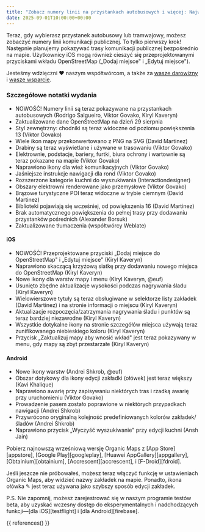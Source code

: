 ```yaml
---
title: "Zobacz numery linii na przystankach autobusowych i więcej: Najważniejsze funkcje wersji wrześniowej"
date: 2025-09-01T10:00:00+00:00
---
```


Teraz, gdy wybierasz przystanek autobusowy lub tramwajowy, możesz zobaczyć numery linii komunikacji publicznej. To tylko pierwszy krok! Następnie planujemy pokazywać trasy komunikacji publicznej bezpośrednio na mapie. Użytkownicy iOS mogą również cieszyć się przeprojektowanymi przyciskami wkładu OpenStreetMap („Dodaj miejsce" i „Edytuj miejsce").

Jesteśmy wdzięczni ❤️ naszym współtwórcom, a także za [wasze darowizny](@/donate/index.md) i [wasze wsparcie](@/contribute/index.md).

### Szczegółowe notatki wydania

- NOWOŚĆ! Numery linii są teraz pokazywane na przystankach autobusowych (Rodrigo Salgueiro, Viktor Govako, Kiryl Kaveryn)
- Zaktualizowane dane OpenStreetMap na dzień 29 sierpnia
- Styl zewnętrzny: chodniki są teraz widoczne od poziomu powiększenia 13 (Viktor Govako)
- Wiele ikon mapy przekonwertowano z PNG na SVG (David Martinez)
- Drabiny są teraz wyświetlane i używane w trasowaniu (Viktor Govako)
- Elektrownie, podstacje, bariery, furtki, biura ochrony i wartownie są teraz pokazane na mapie (Viktor Govako)
- Naprawiono ikony dla wież komunikacyjnych (Viktor Govako)
- Jaśniejsze instrukcje nawigacji dla rond (Viktor Govako)
- Rozszerzone kategorie kuchni do wyszukiwania (Interactiondesigner)
- Obszary elektrowni renderowane jako przemysłowe (Viktor Govako)
- Brązowe turystyczne POI teraz widoczne w trybie ciemnym (David Martinez)
- Biblioteki pojawiają się wcześniej, od powiększenia 16 (David Martinez)
- Brak automatycznego powiększenia do pełnej trasy przy dodawaniu przystanków pośrednich (Alexander Borsuk)
- Zaktualizowane tłumaczenia (współtwórcy Weblate)

#### iOS
- NOWOŚĆ! Przeprojektowane przyciski „Dodaj miejsce do OpenStreetMap" i „Edytuj miejsce" (Kiryl Kaveryn)
- Naprawiono skaczącą krzyżową siatkę przy dodawaniu nowego miejsca do OpenStreetMap (Kiryl Kaveryn)
- Nowe ikony dla warstw mapy i menu (Kiryl Kaveryn, @euf)
- Usunięto zbędne aktualizacje wysokości podczas nagrywania śladu (Kiryl Kaveryn)
- Wielowierszowe tytuły są teraz obsługiwane w selektorze listy zakładek (David Martinez) i na stronie informacji o miejscu (Kiryl Kaveryn)
- Aktualizacje rozpoczęcia/zatrzymania nagrywania śladu i punktów są teraz bardziej niezawodne (Kiryl Kaveryn)
- Wszystkie dotykalne ikony na stronie szczegółów miejsca używają teraz zunifikowanego niebieskiego koloru (Kiryl Kaveryn)
- Przycisk „Zaktualizuj mapy aby wnosić wkład" jest teraz pokazywany w menu, gdy mapy są zbyt przestarzałe (Kiryl Kaveryn)

#### Android
- Nowe ikony warstw (Andrei Shkrob, @euf)
- Obszar dotykowy dla ikony edycji zakładki (ołówek) jest teraz większy (Kavi Khalique)
- Naprawiono awarię przy zapisywaniu niektórych tras i rzadką awarię przy uruchomieniu (Viktor Govako)
- Prowadzenie pasem zostało poprawione w niektórych przypadkach nawigacji (Andrei Shkrob)
- Przywrócono oryginalną kolejność predefiniowanych kolorów zakładek/śladów (Andrei Shkrob)
- Naprawiono przycisk „Wyczyść wyszukiwanie" przy edycji kuchni (Ansh Jain)

Pobierz najnowszą wrześniową wersję Organic Maps z [App Store][appstore], [Google Play][googleplay], [Huawei AppGallery][appgallery], [Obtainium][obtainium], [Accrescent][accrescent], i [F-Droid][fdroid].

Jeśli jeszcze nie próbowałeś, możesz teraz włączyć funkcję w ustawieniach Organic Maps, aby widzieć nazwy zakładek na mapie. Ponadto, ikona ołówka ✎ jest teraz używana jako szybszy sposób edycji zakładek.

P.S. Nie zapomnij, możesz zarejestrować się w naszym programie testów beta, aby uzyskać wczesny dostęp do eksperymentalnych i nadchodzących funkcji—[dla iOS][testflight] i [dla Android][firebase].

{{ references() }}

